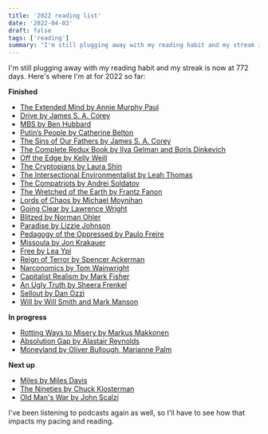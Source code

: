 ```yaml
---
title: '2022 reading list'
date: '2022-04-03'
draft: false
tags: ['reading']
summary: "I'm still plugging away with my reading habit and my streak is now at 772 days."
---
```


I'm still plugging away with my reading habit and my streak is now at 772 days. Here's where I'm at for 2022 so far:

**Finished**

-   [The Extended Mind by Annie Murphy Paul](https://oku.club/book/the-extended-mind-by-annie-murphy-paul-Mzlrf)
-   [Drive by James S. A. Corey](https://oku.club/book/drive-by-james-s-a-corey-DXapB)
-   [MBS by Ben Hubbard](https://oku.club/book/mbs-by-ben-hubbard-HTrlr)
-   [Putin’s People by Catherine Belton](https://oku.club/book/putins-people-by-catherine-belton-cHBSw)
-   [The Sins of Our Fathers by James S. A. Corey](https://oku.club/book/the-sins-of-our-fathers-by-james-s-a-corey-HKXjt)
-   [The Complete Redux Book by Ilya Gelman and Boris Dinkevich](https://leanpub.com/redux-book)
-   [Off the Edge by Kelly Weill](https://oku.club/book/off-the-edge-by-kelly-weill-SKujn)
-   [The Cryptopians by Laura Shin](https://oku.club/book/the-cryptopians-by-laura-shin-S43ey)
-   [The Intersectional Environmentalist by Leah Thomas](https://oku.club/book/the-intersectional-environmentalist-by-leah-thomas-3o8nH)
-   [The Compatriots by Andrei Soldatov](https://oku.club/book/the-compatriots-by-andrei-soldatov-UMhCz)
-   [The Wretched of the Earth by Frantz Fanon](https://oku.club/book/the-wretched-of-the-earth-by-frantz-fanon-8On3n)
-   [Lords of Chaos by Michael Moynihan](https://oku.club/book/lords-of-chaos-by-michael-moynihan-TQeVA)
-   [Going Clear by Lawrence Wright](https://oku.club/book/going-clear-by-lawrence-wright-ChtJe)
-   [Blitzed by Norman Ohler](https://oku.club/book/blitzed-by-norman-ohler-CZnyf)
-   [Paradise by Lizzie Johnson](https://oku.club/book/paradise-by-lizzie-johnson-BHfRA)
-   [Pedagogy of the Oppressed by Paulo Freire](https://oku.club/book/pedagogy-of-the-oppressed-by-paulo-freire-nGgoW)
-   [Missoula by Jon Krakauer](https://oku.club/book/missoula-by-jon-krakauer-ggUIz)
-   [Free by Lea Ypi](https://oku.club/book/free-by-lea-ypi-k3V1u)
-   [Reign of Terror by Spencer Ackerman](https://oku.club/book/reign-of-terror-by-spencer-ackerman-vNJMb)
-   [Narconomics by Tom Wainwright](https://oku.club/book/narconomics-by-tom-wainwright-qRrxi)
-   [Capitalist Realism by Mark Fisher](https://oku.club/book/capitalist-realism-by-mark-fisher-Lq4Gm)
-   [An Ugly Truth by Sheera Frenkel](https://oku.club/book/an-ugly-truth-by-sheera-frenkel-RxLoN)
-   [Sellout by Dan Ozzi](https://oku.club/book/sellout-by-dan-ozzi-wXvCV)
-   [Will by Will Smith and Mark Manson](https://oku.club/book/will-by-will-manson-smith-mark-YfBE1)

**In progress**

-   [Rotting Ways to Misery by Markus Makkonen](https://oku.club/book/rotting-ways-to-misery-by-markus-makkonen-MPt17)
-   [Absolution Gap by Alastair Reynolds](https://oku.club/book/absolution-gap-by-alastair-reynolds-RHAFH)
-   [Moneyland by Oliver Bullough, Marianne Palm](https://oku.club/book/moneyland-by-oliver-bullough-s9wvO)

**Next up**

-   [Miles by Miles Davis](https://oku.club/book/miles-by-miles-davis-UG9m7)
-   [The Nineties by Chuck Klosterman](https://oku.club/book/the-nineties-by-chuck-klosterman-QNgHC)
-   [Old Man's War by John Scalzi](https://oku.club/book/old-mans-war-by-john-scalzi-H7UHv)

I've been listening to podcasts again as well, so I'll have to see how that impacts my pacing and reading.

